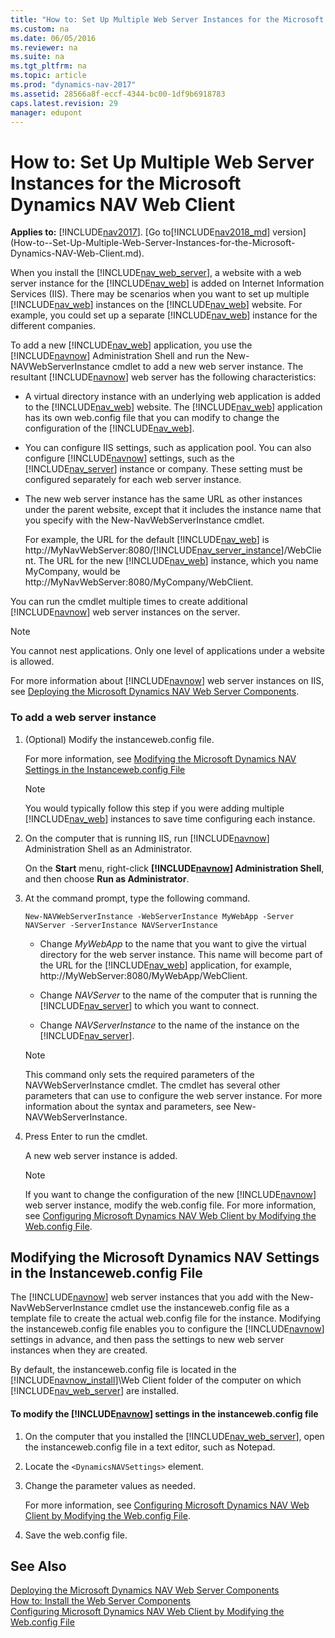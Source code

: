 ```yaml
---
title: "How to: Set Up Multiple Web Server Instances for the Microsoft Dynamics NAV Web Client"
ms.custom: na
ms.date: 06/05/2016
ms.reviewer: na
ms.suite: na
ms.tgt_pltfrm: na
ms.topic: article
ms.prod: "dynamics-nav-2017"
ms.assetid: 28566a8f-eccf-4344-bc00-1df9b6918783
caps.latest.revision: 29
manager: edupont
---
```

# How to: Set Up Multiple Web Server Instances for the Microsoft Dynamics NAV Web Client

**Applies to:** [!INCLUDE[nav2017](includes/nav2017.md)]. [Go to[!INCLUDE[nav2018_md](includes/nav2018_md.md)] version](How-to--Set-Up-Multiple-Web-Server-Instances-for-the-Microsoft-Dynamics-NAV-Web-Client.md).

When you install the [!INCLUDE[nav_web_server](includes/nav_web_server_md.md)], a website with a web server instance for the [!INCLUDE[nav_web](includes/nav_web_md.md)] is added on Internet Information Services \(IIS\). There may be scenarios when you want to set up multiple [!INCLUDE[nav_web](includes/nav_web_md.md)] instances on the [!INCLUDE[nav_web](includes/nav_web_md.md)] website. For example, you could set up a separate [!INCLUDE[nav_web](includes/nav_web_md.md)] instance for the different companies.  
  
 To add a new [!INCLUDE[nav_web](includes/nav_web_md.md)] application, you use the [!INCLUDE[navnow](includes/navnow_md.md)] Administration Shell and run the New-NAVWebServerInstance cmdlet to add a new web server instance. The resultant [!INCLUDE[navnow](includes/navnow_md.md)] web server has the following characteristics:  
  
-   A virtual directory instance with an underlying web application is added to the [!INCLUDE[nav_web](includes/nav_web_md.md)] website. The [!INCLUDE[nav_web](includes/nav_web_md.md)] application has its own web.config file that you can modify to change the configuration of the [!INCLUDE[nav_web](includes/nav_web_md.md)].  
  
-   You can configure IIS settings, such as application pool. You can also configure [!INCLUDE[navnow](includes/navnow_md.md)] settings, such as the [!INCLUDE[nav_server](includes/nav_server_md.md)] instance or company. These setting must be configured separately for each web server instance.  
  
-   The new web server instance has the same URL as other instances under the parent website, except that it includes the instance name that you specify with the New-NavWebServerInstance cmdlet.  
  
     For example, the URL for the default [!INCLUDE[nav_web](includes/nav_web_md.md)] is http://MyNavWebServer:8080/[!INCLUDE[nav_server_instance](includes/nav_server_instance_md.md)]/WebClient. The URL for the new [!INCLUDE[nav_web](includes/nav_web_md.md)] instance, which you name MyCompany, would be http://MyNavWebServer:8080/MyCompany/WebClient.  
  
 You can run the cmdlet multiple times to create additional [!INCLUDE[navnow](includes/navnow_md.md)] web server instances on the server.  
  
> [!NOTE]  
>  You cannot nest applications. Only one level of applications under a website is allowed.  
  
 For more information about [!INCLUDE[navnow](includes/navnow_md.md)] web server instances on IIS, see [Deploying the Microsoft Dynamics NAV Web Server Components](Deploying-the-Microsoft-Dynamics-NAV-Web-Server-Components.md).  
  
### To add a web server instance  
  
1.  \(Optional\) Modify the instanceweb.config file.  
  
     For more information, see [Modifying the Microsoft Dynamics NAV Settings in the Instanceweb.config File](How-to--Set-Up-Multiple-Web-Server-Instances-for-the-Microsoft-Dynamics-NAV-Web-Client.md#ModifyInstanceweb)  
  
    > [!NOTE]  
    >  You would typically follow this step if you were adding multiple [!INCLUDE[nav_web](includes/nav_web_md.md)] instances to save time configuring each instance.  
  
2.  On the computer that is running IIS, run [!INCLUDE[navnow](includes/navnow_md.md)] Administration Shell as an Administrator.  
  
     On the **Start** menu, right-click **[!INCLUDE[navnow](includes/navnow_md.md)] Administration Shell**, and then choose **Run as Administrator**.  
  
3.  At the command prompt, type the following command.  
  
    ```  
    New-NAVWebServerInstance -WebServerInstance MyWebApp -Server NAVServer -ServerInstance NAVServerInstance  
    ```  
  
    -   Change *MyWebApp* to the name that you want to give the virtual directory for the web server instance. This name will become part of the URL for the [!INCLUDE[nav_web](includes/nav_web_md.md)] application, for example, http://MyWebServer:8080/MyWebApp/WebClient.  
  
    -   Change *NAVServer* to the name of the computer that is running the [!INCLUDE[nav_server](includes/nav_server_md.md)] to which you want to connect.  
  
    -   Change *NAVServerInstance* to the name of the instance on the [!INCLUDE[nav_server](includes/nav_server_md.md)].  
  
    > [!NOTE]  
    >  This command only sets the required parameters of the NAVWebServerInstance cmdlet. The cmdlet has several other parameters that can use to configure the web server instance. For more information about the syntax and parameters, see New-NAVWebServerInstance.  
  
4.  Press Enter to run the cmdlet.  
  
     A new web server instance is added.  
  
    > [!NOTE]  
    >  If you want to change the configuration of the new [!INCLUDE[navnow](includes/navnow_md.md)] web server instance, modify the web.config file. For more information, see [Configuring Microsoft Dynamics NAV Web Client by Modifying the Web.config File](Configuring-Microsoft-Dynamics-NAV-Web-Client-by-Modifying-the-Web.config-File.md).  
  
##  <a name="ModifyInstanceweb"></a> Modifying the Microsoft Dynamics NAV Settings in the Instanceweb.config File  
 The [!INCLUDE[navnow](includes/navnow_md.md)] web server instances that you add with the New-NavWebServerInstance cmdlet use the instanceweb.config file as a template file to create the actual web.config file for the instance. Modifying the instanceweb.config file enables you to configure the [!INCLUDE[navnow](includes/navnow_md.md)] settings in advance, and then pass the settings to new web server instances when they are created.  
  
 By default, the instanceweb.config file is located in the [!INCLUDE[navnow_install](includes/navnow_install_md.md)]\\Web Client folder of the computer on which [!INCLUDE[nav_web_server](includes/nav_web_server_md.md)] are installed.  
  
#### To modify the [!INCLUDE[navnow](includes/navnow_md.md)] settings in the instanceweb.config file  
  
1.  On the computer that you installed the [!INCLUDE[nav_web_server](includes/nav_web_server_md.md)], open the instanceweb.config file in a text editor, such as Notepad.  
  
2.  Locate the `<DynamicsNAVSettings>` element.  
  
3.  Change the parameter values as needed.  
  
     For more information, see [Configuring Microsoft Dynamics NAV Web Client by Modifying the Web.config File](Configuring-Microsoft-Dynamics-NAV-Web-Client-by-Modifying-the-Web.config-File.md).  
  
4.  Save the web.config file.  
  
## See Also  
 [Deploying the Microsoft Dynamics NAV Web Server Components](Deploying-the-Microsoft-Dynamics-NAV-Web-Server-Components.md)   
 [How to: Install the Web Server Components](How-to--Install-the-Web-Server-Components.md)   
 [Configuring Microsoft Dynamics NAV Web Client by Modifying the Web.config File](Configuring-Microsoft-Dynamics-NAV-Web-Client-by-Modifying-the-Web.config-File.md)